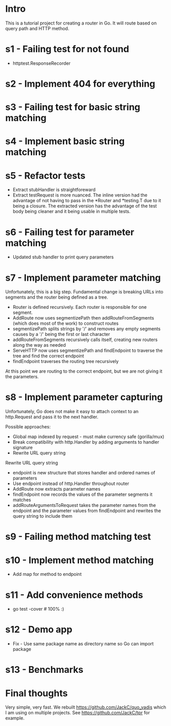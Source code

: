 # Intro

This is a tutorial project for creating a router in Go. It will route based on query path and HTTP method.

# s1 - Failing test for not found

* httptest.ResponseRecorder

# s2 - Implement 404 for everything

# s3 - Failing test for basic string matching

# s4 - Implement basic string matching

# s5 - Refactor tests

* Extract stubHandler is straightforeward
* Extract testRequest is more nuanced. The inline version had the advantage of not having to pass in the *Router and *testing.T due to it being a closure. The extracted version has the advantage of the test body being cleaner and it being usable in multiple tests.

# s6 - Failing test for parameter matching

* Updated stub handler to print query parameters

# s7 - Implement parameter matching

Unfortunately, this is a big step. Fundamental change is breaking URLs into segments and the router being defined as a tree.

* Router is defined recursively. Each router is responsible for one segment.
* AddRoute now uses segmentizePath then addRouteFromSegments (which does most of the work) to construct routes
* segmentizePath splits strings by '/' and removes any empty segments causes by a '/' being the first or last character
* addRouteFromSegments recursively calls itself, creating new routers along the way as needed
* ServeHTTP now uses segmentizePath and findEndpoint to traverse the tree and find the correct endpoint
* findEndpoint traverses the routing tree recursively

At this point we are routing to the correct endpoint, but we are not giving it the parameters.

# s8 - Implement parameter capturing

Unfortunately, Go does not make it easy to attach context to an http.Request and pass it to the next handler.

Possible approaches:

* Global map indexed by request - must make currency safe (gorilla/mux)
* Break compatibility with http.Handler by adding arguments to handler signature
* Rewrite URL query string

Rewrite URL query string

* endpoint is new structure that stores handler and ordered names of parameters
* Use endpoint instead of http.Handler throughout router
* AddRoute now extracts parameter names
* findEndpoint now records the values of the parameter segments it matches
* addRouteArgumentsToRequest takes the parameter names from the endpoint and the parameter values from findEndpoint and rewrites the query string to include them

# s9 - Failing method matching test

# s10 - Implement method matching

* Add map for method to endpoint

# s11 - Add convenience methods

* go test -cover # 100% :)

# s12 - Demo app

* Fix - Use same package name as directory name so Go can import package

# s13 - Benchmarks

# Final thoughts

Very simple, very fast. We rebuilt https://github.com/JackC/quo_vadis which I am using on multiple projects. See https://github.com/JackC/tpr for example.
